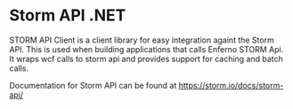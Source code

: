 # Storm API .NET
STORM API Client is a client library for easy integration againt the Storm API. This is used when building applications that calls Enferno STORM Api. It wraps wcf calls to storm api and provides support for caching and batch calls.

Documentation for Storm API can be found at https://storm.io/docs/storm-api/

